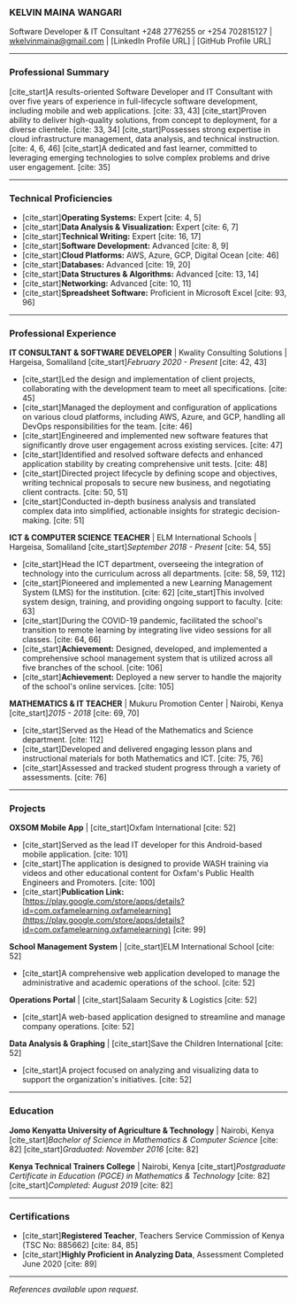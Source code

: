 ### **KELVIN MAINA WANGARI**
Software Developer & IT Consultant
+248 2776255 or +254 702815127 | wkelvinmaina@gmail.com | [LinkedIn Profile URL] | [GitHub Profile URL]

***

### **Professional Summary**

[cite_start]A results-oriented Software Developer and IT Consultant with over five years of experience in full-lifecycle software development, including mobile and web applications. [cite: 33, 43] [cite_start]Proven ability to deliver high-quality solutions, from concept to deployment, for a diverse clientele. [cite: 33, 34] [cite_start]Possesses strong expertise in cloud infrastructure management, data analysis, and technical instruction. [cite: 4, 6, 46] [cite_start]A dedicated and fast learner, committed to leveraging emerging technologies to solve complex problems and drive user engagement. [cite: 35]

***

### **Technical Proficiencies**

* [cite_start]**Operating Systems:** Expert [cite: 4, 5]
* [cite_start]**Data Analysis & Visualization:** Expert [cite: 6, 7]
* [cite_start]**Technical Writing:** Expert [cite: 16, 17]
* [cite_start]**Software Development:** Advanced [cite: 8, 9]
* [cite_start]**Cloud Platforms:** AWS, Azure, GCP, Digital Ocean [cite: 46]
* [cite_start]**Databases:** Advanced [cite: 19, 20]
* [cite_start]**Data Structures & Algorithms:** Advanced [cite: 13, 14]
* [cite_start]**Networking:** Advanced [cite: 10, 11]
* [cite_start]**Spreadsheet Software:** Proficient in Microsoft Excel [cite: 93, 96]

***

### **Professional Experience**

**IT CONSULTANT & SOFTWARE DEVELOPER** | Kwality Consulting Solutions | Hargeisa, Somaliland
[cite_start]*February 2020 - Present* [cite: 42, 43]

* [cite_start]Led the design and implementation of client projects, collaborating with the development team to meet all specifications. [cite: 45]
* [cite_start]Managed the deployment and configuration of applications on various cloud platforms, including AWS, Azure, and GCP, handling all DevOps responsibilities for the team. [cite: 46]
* [cite_start]Engineered and implemented new software features that significantly drove user engagement across existing services. [cite: 47]
* [cite_start]Identified and resolved software defects and enhanced application stability by creating comprehensive unit tests. [cite: 48]
* [cite_start]Directed project lifecycle by defining scope and objectives, writing technical proposals to secure new business, and negotiating client contracts. [cite: 50, 51]
* [cite_start]Conducted in-depth business analysis and translated complex data into simplified, actionable insights for strategic decision-making. [cite: 51]

**ICT & COMPUTER SCIENCE TEACHER** | ELM International Schools | Hargeisa, Somaliland
[cite_start]*September 2018 - Present* [cite: 54, 55]

* [cite_start]Head the ICT department, overseeing the integration of technology into the curriculum across all departments. [cite: 58, 59, 112]
* [cite_start]Pioneered and implemented a new Learning Management System (LMS) for the institution. [cite: 62] [cite_start]This involved system design, training, and providing ongoing support to faculty. [cite: 63]
* [cite_start]During the COVID-19 pandemic, facilitated the school's transition to remote learning by integrating live video sessions for all classes. [cite: 64, 66]
* [cite_start]**Achievement:** Designed, developed, and implemented a comprehensive school management system that is utilized across all five branches of the school. [cite: 106]
* [cite_start]**Achievement:** Deployed a new server to handle the majority of the school's online services. [cite: 105]

**MATHEMATICS & IT TEACHER** | Mukuru Promotion Center | Nairobi, Kenya
[cite_start]*2015 - 2018* [cite: 69, 70]

* [cite_start]Served as the Head of the Mathematics and Science department. [cite: 112]
* [cite_start]Developed and delivered engaging lesson plans and instructional materials for both Mathematics and ICT. [cite: 75, 76]
* [cite_start]Assessed and tracked student progress through a variety of assessments. [cite: 76]

***

### **Projects**

**OXSOM Mobile App** | [cite_start]Oxfam International [cite: 52]
* [cite_start]Served as the lead IT developer for this Android-based mobile application. [cite: 101]
* [cite_start]The application is designed to provide WASH training via videos and other educational content for Oxfam's Public Health Engineers and Promoters. [cite: 100]
* [cite_start]**Publication Link:** [https://play.google.com/store/apps/details?id=com.oxfamelearning.oxfamelearning](https://play.google.com/store/apps/details?id=com.oxfamelearning.oxfamelearning) [cite: 99]

**School Management System** | [cite_start]ELM International School [cite: 52]
* [cite_start]A comprehensive web application developed to manage the administrative and academic operations of the school. [cite: 52]

**Operations Portal** | [cite_start]Salaam Security & Logistics [cite: 52]
* [cite_start]A web-based application designed to streamline and manage company operations. [cite: 52]

**Data Analysis & Graphing** | [cite_start]Save the Children International [cite: 52]
* [cite_start]A project focused on analyzing and visualizing data to support the organization's initiatives. [cite: 52]

***

### **Education**

**Jomo Kenyatta University of Agriculture & Technology** | Nairobi, Kenya
[cite_start]*Bachelor of Science in Mathematics & Computer Science* [cite: 82]
[cite_start]*Graduated: November 2016* [cite: 82]

**Kenya Technical Trainers College** | Nairobi, Kenya
[cite_start]*Postgraduate Certificate in Education (PGCE) in Mathematics & Technology* [cite: 82]
[cite_start]*Completed: August 2019* [cite: 82]

***

### **Certifications**

* [cite_start]**Registered Teacher**, Teachers Service Commission of Kenya (TSC No: 885662) [cite: 84, 85]
* [cite_start]**Highly Proficient in Analyzing Data**, Assessment Completed June 2020 [cite: 89]

***

*References available upon request.*
